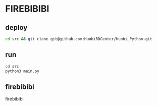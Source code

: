 # FIREBIBIBI
## deploy
```bash
cd src && git clone git@github.com:HuobiRDCenter/huobi_Python.git
```

## run
```bash
cd src 
python3 main.py
```

## firebibibi
firebibibi
